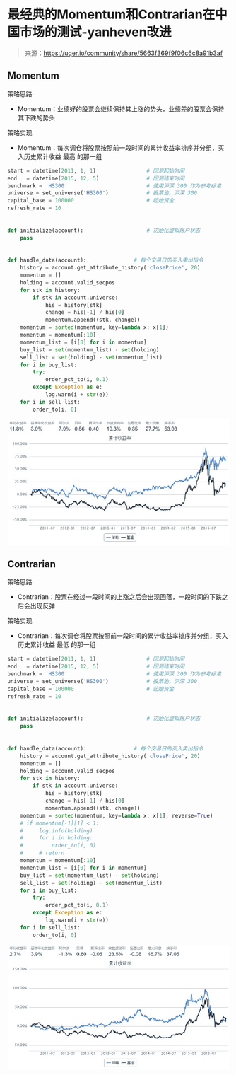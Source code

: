 

# 最经典的Momentum和Contrarian在中国市场的测试-yanheven改进

> 来源：https://uqer.io/community/share/5663f369f9f06c6c8a91b3af

## Momentum

策略思路

+ Momentum：业绩好的股票会继续保持其上涨的势头，业绩差的股票会保持其下跌的势头

策略实现

+ Momentum：每次调仓将股票按照前一段时间的累计收益率排序并分组，买入历史累计收益 最高 的那一组

```py
start = datetime(2011, 1, 1)				# 回测起始时间
end   = datetime(2015, 12, 5)				# 回测结束时间
benchmark = 'HS300'							# 使用沪深 300 作为参考标准
universe = set_universe('HS300')         	# 股票池，沪深 300
capital_base = 100000                       # 起始资金
refresh_rate = 10


def initialize(account):					# 初始化虚拟账户状态
    pass


def handle_data(account):				# 每个交易日的买入卖出指令
    history = account.get_attribute_history('closePrice', 20)
    momentum = []
    holding = account.valid_secpos
    for stk in history:
        if stk in account.universe:
            his = history[stk]
            change = his[-1] / his[0]
            momentum.append((stk, change))
    momentum = sorted(momentum, key=lambda x: x[1])
    momentum = momentum[:10]
    momentum_list = [i[0] for i in momentum]
    buy_list = set(momentum_list) - set(holding)
    sell_list = set(holding) - set(momentum_list)
    for i in buy_list:
        try:
            order_pct_to(i, 0.1)
        except Exception as e:
            log.warn(i + str(e))
    for i in sell_list:
        order_to(i, 0)
```

![](img/20160730150337.jpg)

## Contrarian

策略思路

+ Contrarian：股票在经过一段时间的上涨之后会出现回落，一段时间的下跌之后会出现反弹

策略实现

+ Contrarian：每次调仓将股票按照前一段时间的累计收益率排序并分组，买入历史累计收益 最低 的那一组

```py
start = datetime(2011, 1, 1)				# 回测起始时间
end   = datetime(2015, 12, 5)				# 回测结束时间
benchmark = 'HS300'							# 使用沪深 300 作为参考标准
universe = set_universe('HS300')         	# 股票池，沪深 300
capital_base = 100000                       # 起始资金
refresh_rate = 10


def initialize(account):					# 初始化虚拟账户状态
    pass


def handle_data(account):				# 每个交易日的买入卖出指令
    history = account.get_attribute_history('closePrice', 20)
    momentum = []
    holding = account.valid_secpos
    for stk in history:
        if stk in account.universe:
            his = history[stk]
            change = his[-1] / his[0]
            momentum.append((stk, change))
    momentum = sorted(momentum, key=lambda x: x[1], reverse=True)
    # if momentum[-1][1] < 1:
    #     log.info(holding)
    #     for i in holding:
    #         order_to(i, 0)
    #     # return
    momentum = momentum[:10]
    momentum_list = [i[0] for i in momentum]
    buy_list = set(momentum_list) - set(holding)
    sell_list = set(holding) - set(momentum_list)
    for i in buy_list:
        try:
            order_pct_to(i, 0.1)
        except Exception as e:
            log.warn(i + str(e))
    for i in sell_list:
        order_to(i, 0)
```

![](img/20160730150414.jpg)

